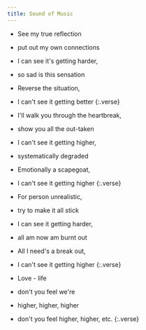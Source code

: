 ```yaml
---
title: Sound of Music
---
```


- See my true reflection
- put out my own connections
- I can see it's getting harder, 
- so sad is this sensation
- Reverse the situation,
- I can't see it getting better
{:.verse}

- I'll walk you through the heartbreak,
- show you all the out-taken
- I can't see it getting higher,
- systematically degraded
- Emotionally a scapegoat,
- I can't see it getting higher
{:.verse}

- For person unrealistic,
- try to make it all stick
- I can see it getting harder,
- all am now am burnt out
- All I need's a break out,
- I can't see it getting higher
{:.verse}

- Love - life 
- don't you feel we're
- higher, higher, higher
- don't you feel higher, higher, etc.
{:.verse}
